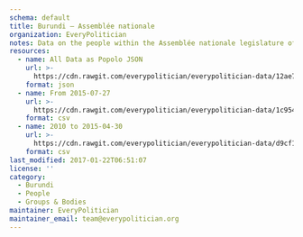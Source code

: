 ```yaml
---
schema: default
title: Burundi — Assemblée nationale
organization: EveryPolitician
notes: Data on the people within the Assemblée nationale legislature of Burundi.
resources:
  - name: All Data as Popolo JSON
    url: >-
      https://cdn.rawgit.com/everypolitician/everypolitician-data/12ae7fe28a6f83ef203cb8afa2e2536a352bf035/data/Burundi/Assembly/ep-popolo-v1.0.json
    format: json
  - name: From 2015-07-27
    url: >-
      https://cdn.rawgit.com/everypolitician/everypolitician-data/1c9544747279fd51bf3d47c3e0aa31569bf21953/data/Burundi/Assembly/term-2015.csv
    format: csv
  - name: 2010 to 2015-04-30
    url: >-
      https://cdn.rawgit.com/everypolitician/everypolitician-data/d9cf1c4a3622b3d7390de2bf3652a5433448236f/data/Burundi/Assembly/term-2010.csv
    format: csv
last_modified: 2017-01-22T06:51:07
license: ''
category:
  - Burundi
  - People
  - Groups & Bodies
maintainer: EveryPolitician
maintainer_email: team@everypolitician.org
---
```

